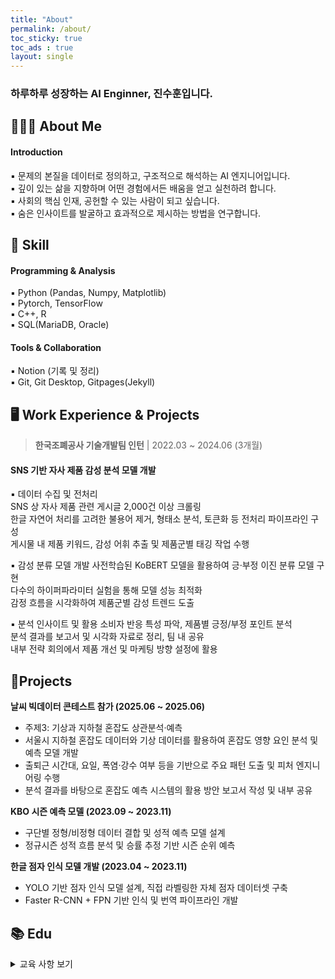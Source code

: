```yaml
---
title: "About"
permalink: /about/
toc_sticky: true
toc_ads : true
layout: single
---
```


### 하루하루 성장하는 AI Enginner, 진수훈입니다.

## 👨🏻‍🔧 About Me

#### **Introduction**

▪ 문제의 본질을 데이터로 정의하고, 구조적으로 해석하는 AI 엔지니어입니다.  
▪ 깊이 있는 삶을 지향하며 어떤 경험에서든 배움을 얻고 실천하려 합니다.   
▪ 사회의 핵심 인재, 공헌할 수 있는 사람이 되고 싶습니다.  
▪ 숨은 인사이트를 발굴하고 효과적으로 제시하는 방법을 연구합니다.    

## 🧩 Skill

#### Programming & Analysis
 
▪ Python (Pandas, Numpy, Matplotlib)   
▪ Pytorch, TensorFlow  
▪ C++, R    
▪ SQL(MariaDB, Oracle)

#### Tools & Collaboration
 
▪ Notion (기록 및 정리)  
▪ Git, Git Desktop, Gitpages(Jekyll)  

## 🖥 Work Experience & Projects

> **한국조폐공사 기술개발팀 인턴** | 2022.03 ~ 2024.06 (3개월)
#### SNS 기반 자사 제품 감성 분석 모델 개발    
▪ 데이터 수집 및 전처리  
SNS 상 자사 제품 관련 게시글 2,000건 이상 크롤링  
한글 자연어 처리를 고려한 불용어 제거, 형태소 분석, 토큰화 등 전처리 파이프라인 구성  
게시물 내 제품 키워드, 감성 어휘 추출 및 제품군별 태깅 작업 수행  

▪ 감성 분류 모델 개발
사전학습된 KoBERT 모델을 활용하여 긍·부정 이진 분류 모델 구현   
다수의 하이퍼파라미터 실험을 통해 모델 성능 최적화   
감정 흐름을 시각화하여 제품군별 감성 트렌드 도출  

▪ 분석 인사이트 및 활용
소비자 반응 특성 파악, 제품별 긍정/부정 포인트 분석  
분석 결과를 보고서 및 시각화 자료로 정리, 팀 내 공유  
내부 전략 회의에서 제품 개선 및 마케팅 방향 설정에 활용  

## 🔗Projects
**날씨 빅데이터 콘테스트 참가 (2025.06 ~ 2025.06)**  
- 주제3: 기상과 지하철 혼잡도 상관분석·예측  
- 서울시 지하철 혼잡도 데이터와 기상 데이터를 활용하여 혼잡도 영향 요인 분석 및 예측 모델 개발  
- 출퇴근 시간대, 요일, 폭염·강수 여부 등을 기반으로 주요 패턴 도출 및 피처 엔지니어링 수행  
- 분석 결과를 바탕으로 혼잡도 예측 시스템의 활용 방안 보고서 작성 및 내부 공유  
  
**KBO 시즌 예측 모델 (2023.09 ~ 2023.11)**  
- 구단별 정형/비정형 데이터 결합 및 성적 예측 모델 설계  
- 정규시즌 성적 흐름 분석 및 승률 추정 기반 시즌 순위 예측  
  
**한글 점자 인식 모델 개발 (2023.04 ~ 2023.11)**
- YOLO 기반 점자 인식 모델 설계, 직접 라벨링한 자체 점자 데이터셋 구축  
- Faster R-CNN + FPN 기반 인식 및 번역 파이프라인 개발  
     
## 📚 Edu

<details>
<summary> 교육 사항 보기</summary>
<div markdown="1">

> **Upstage AI Lab 3기** 2024.04 ~ 2024.11 (8개월)  
##### 프로그래밍 언어, 데이터 분석 및 AI 기법 강의 그리고 기업 자체 경진 대회    
▪ Python, 크롤링 기법, ML & DL(CV, NLP, LLM)에 대한 지식 및 기술 공부    
▪ 개별 스터디 진행   
▪ Kaggle 참여 - [Enfit Kaggle](https://www.kaggle.com/competitions/predict-energy-behavior-of-prosumers/overview)    
▪ 기업 자체 경진 대회 참여 - [Upstage AI Stages](https://stages.ai/)  
---
**일상 대화 요약 모델 개발 (2024.09)**  
- SOLAR, LLaMA 등 디코더-only LLM 구조 기반 실험 및 성능 비교  
- 발화자 보존, 중복 제거 등 전처리 전략 설계 및 LoRA 기반 파인튜닝 수행  
- ROUGE 점수 기준 최대 6pt 성능 향상 달성 및 경량화 전략 적용  
  
**문서 타입 분류 모델 (2024.08)**    
- OCR 및 이미지 증강 기반 문서 분류 모델 개발 (정확도 90%)  
- 커스텀 데이터셋 설계, Albumentations 활용 데이터 증강  
  
**서울시 아파트 실거래가 예측 (2024.07)**  
- CatBoost 기반 회귀 모델 구현 및 RMSE 42% 개선 (기존 베이스라인 대비)  
- Lag Feature, 역세권 랭크 피처 등 도메인 기반 피처 엔지니어링 설계  
- 강남, 용산 등 이상값 지역 분리를 고려한 행정구 기반 모델링 전략 적용  
  
**수면 인과 구조 분석 (2024.05)**  
- 스트레스, 운동, 수면 간 관계를 데이터로 구조화해 가설 기반 분석  
- 상관 분석, 시간대 기반 피처 설계, Streamlit 대시보드 구현  
- 스트레스 관리 능력이 수면 질에 가장 큰 영향을 미친다는 핵심 인사이트 도출     

</div>
</details>